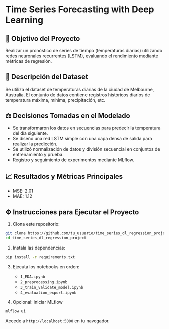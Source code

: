 # Time Series Forecasting with Deep Learning

## 🎯 Objetivo del Proyecto
Realizar un pronóstico de series de tiempo (temperaturas diarias) utilizando redes neuronales recurrentes (LSTM), evaluando el rendimiento mediante métricas de regresión.

## 📂 Descripción del Dataset
Se utiliza el dataset de temperaturas diarias de la ciudad de Melbourne, Australia. El conjunto de datos contiene registros históricos diarios de temperatura máxima, mínima, precipitación, etc.

## ⚖️ Decisiones Tomadas en el Modelado
- Se transformaron los datos en secuencias para predecir la temperatura del día siguiente.
- Se diseñó una red LSTM simple con una capa densa de salida para realizar la predicción.
- Se utilizó normalización de datos y división secuencial en conjuntos de entrenamiento y prueba.
- Registro y seguimiento de experimentos mediante MLflow.

## 📈 Resultados y Métricas Principales
- MSE: 2.01
- MAE: 1.12

## ⚙️ Instrucciones para Ejecutar el Proyecto

1. Clona este repositorio:
```bash
git clone https://github.com/tu_usuario/time_series_dl_regression_project.git
cd time_series_dl_regression_project
```

2. Instala las dependencias:
```bash
pip install -r requirements.txt
```

3. Ejecuta los notebooks en orden:
   - `1_EDA.ipynb`
   - `2_preprocessing.ipynb`
   - `3_train_validate_model.ipynb`
   - `4_evaluation_export.ipynb`

4. Opcional: iniciar MLflow
```bash
mlflow ui
```
Accede a `http://localhost:5000` en tu navegador.
